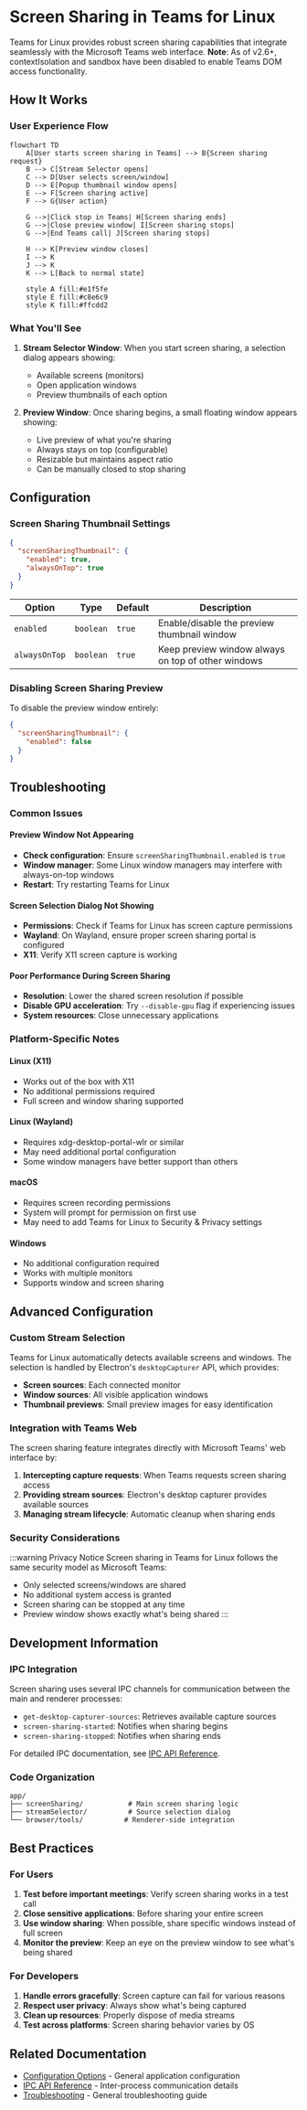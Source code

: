 # Screen Sharing in Teams for Linux

Teams for Linux provides robust screen sharing capabilities that integrate seamlessly with the Microsoft Teams web interface. **Note**: As of v2.6+, contextIsolation and sandbox have been disabled to enable Teams DOM access functionality.

## How It Works

### User Experience Flow

```mermaid
flowchart TD
    A[User starts screen sharing in Teams] --> B{Screen sharing request}
    B --> C[Stream Selector opens]
    C --> D[User selects screen/window]
    D --> E[Popup thumbnail window opens]
    E --> F[Screen sharing active]
    F --> G{User action}
    
    G -->|Click stop in Teams| H[Screen sharing ends]
    G -->|Close preview window| I[Screen sharing stops]
    G -->|End Teams call| J[Screen sharing stops]
    
    H --> K[Preview window closes]
    I --> K
    J --> K
    K --> L[Back to normal state]
    
    style A fill:#e1f5fe
    style E fill:#c8e6c9
    style K fill:#ffcdd2
```

### What You'll See

1. **Stream Selector Window**: When you start screen sharing, a selection dialog appears showing:
   - Available screens (monitors)
   - Open application windows
   - Preview thumbnails of each option

2. **Preview Window**: Once sharing begins, a small floating window appears showing:
   - Live preview of what you're sharing
   - Always stays on top (configurable)
   - Resizable but maintains aspect ratio
   - Can be manually closed to stop sharing

## Configuration

### Screen Sharing Thumbnail Settings

```json
{
  "screenSharingThumbnail": {
    "enabled": true,
    "alwaysOnTop": true
  }
}
```

| Option | Type | Default | Description |
|--------|------|---------|-------------|
| `enabled` | `boolean` | `true` | Enable/disable the preview thumbnail window |
| `alwaysOnTop` | `boolean` | `true` | Keep preview window always on top of other windows |

### Disabling Screen Sharing Preview

To disable the preview window entirely:

```json
{
  "screenSharingThumbnail": {
    "enabled": false
  }
}
```

## Troubleshooting

### Common Issues

#### Preview Window Not Appearing
- **Check configuration**: Ensure `screenSharingThumbnail.enabled` is `true`
- **Window manager**: Some Linux window managers may interfere with always-on-top windows
- **Restart**: Try restarting Teams for Linux

#### Screen Selection Dialog Not Showing
- **Permissions**: Check if Teams for Linux has screen capture permissions
- **Wayland**: On Wayland, ensure proper screen sharing portal is configured
- **X11**: Verify X11 screen capture is working

#### Poor Performance During Screen Sharing
- **Resolution**: Lower the shared screen resolution if possible
- **Disable GPU acceleration**: Try `--disable-gpu` flag if experiencing issues
- **System resources**: Close unnecessary applications

### Platform-Specific Notes

#### Linux (X11)
- Works out of the box with X11
- No additional permissions required
- Full screen and window sharing supported

#### Linux (Wayland)
- Requires xdg-desktop-portal-wlr or similar
- May need additional portal configuration
- Some window managers have better support than others

#### macOS
- Requires screen recording permissions
- System will prompt for permission on first use
- May need to add Teams for Linux to Security & Privacy settings

#### Windows
- No additional configuration required
- Works with multiple monitors
- Supports window and screen sharing

## Advanced Configuration

### Custom Stream Selection

Teams for Linux automatically detects available screens and windows. The selection is handled by Electron's `desktopCapturer` API, which provides:

- **Screen sources**: Each connected monitor
- **Window sources**: All visible application windows
- **Thumbnail previews**: Small preview images for easy identification

### Integration with Teams Web

The screen sharing feature integrates directly with Microsoft Teams' web interface by:

1. **Intercepting capture requests**: When Teams requests screen sharing access
2. **Providing stream sources**: Electron's desktop capturer provides available sources
3. **Managing stream lifecycle**: Automatic cleanup when sharing ends

### Security Considerations

:::warning Privacy Notice
Screen sharing in Teams for Linux follows the same security model as Microsoft Teams:
- Only selected screens/windows are shared
- No additional system access is granted
- Screen sharing can be stopped at any time
- Preview window shows exactly what's being shared
:::

## Development Information

### IPC Integration

Screen sharing uses several IPC channels for communication between the main and renderer processes:

- `get-desktop-capturer-sources`: Retrieves available capture sources
- `screen-sharing-started`: Notifies when sharing begins
- `screen-sharing-stopped`: Notifies when sharing ends

For detailed IPC documentation, see [IPC API Reference](ipc-api.md).

### Code Organization

```
app/
├── screenSharing/           # Main screen sharing logic
├── streamSelector/          # Source selection dialog
└── browser/tools/          # Renderer-side integration
```

## Best Practices

### For Users
1. **Test before important meetings**: Verify screen sharing works in a test call
2. **Close sensitive applications**: Before sharing your entire screen
3. **Use window sharing**: When possible, share specific windows instead of full screen
4. **Monitor the preview**: Keep an eye on the preview window to see what's being shared

### For Developers
1. **Handle errors gracefully**: Screen capture can fail for various reasons
2. **Respect user privacy**: Always show what's being captured
3. **Clean up resources**: Properly dispose of media streams
4. **Test across platforms**: Screen sharing behavior varies by OS

## Related Documentation

- [Configuration Options](configuration.md) - General application configuration
- [IPC API Reference](ipc-api.md) - Inter-process communication details
- [Troubleshooting](troubleshooting.md) - General troubleshooting guide